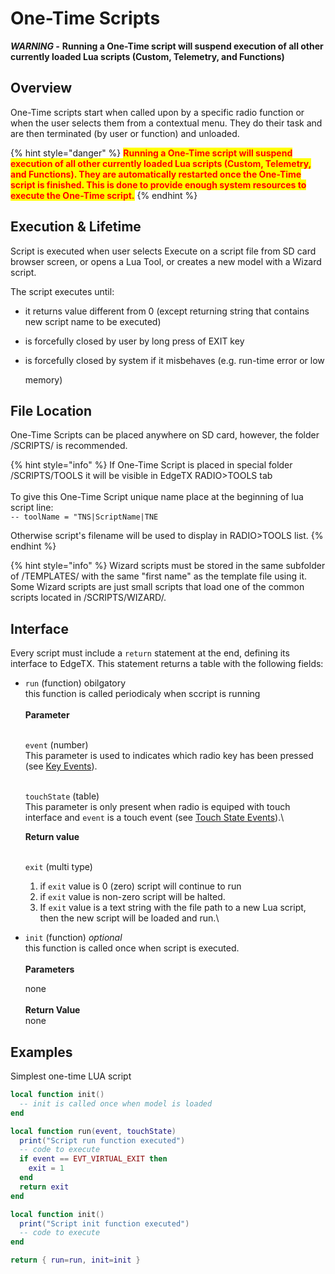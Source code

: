 # One-Time Scripts

_**WARNING -**_ **Running a One-Time script will suspend execution of all other currently loaded Lua scripts (Custom, Telemetry, and Functions)**

## Overview

One-Time scripts start when called upon by a specific radio function or when the user selects them from a contextual menu. They do their task and are then terminated (by user or function) and unloaded.&#x20;

{% hint style="danger" %}
<mark style="color:red;">**Running a One-Time script will suspend execution of all other currently loaded Lua scripts (Custom, Telemetry, and Functions). They are automatically restarted once the One-Time script is finished. This is done to provide enough system resources to execute the One-Time script.**</mark>
{% endhint %}

## Execution & Lifetime

Script is executed when user selects Execute on a script file from SD card browser screen, or opens a Lua Tool, or creates a new model with a Wizard script.

The script executes until:

* it returns value different from 0 (except returning string that contains new script name to be executed)
* is forcefully closed by user by long press of EXIT key
*   is forcefully closed by system if it misbehaves (e.g. run-time error or low

    memory)

## File Location

One-Time Scripts can be placed anywhere on SD card, however, the folder /SCRIPTS/ is recommended.

{% hint style="info" %}
If One-Time Script is placed in special folder /SCRIPTS/TOOLS it will be visible in EdgeTX RADIO>TOOLS tab\
\
To give this One-Time Script unique name place at the beginning of lua script line: \
`-- toolName = "TNS|ScriptName|TNE`

Otherwise script's filename will be used to display in RADIO>TOOLS list.
{% endhint %}

{% hint style="info" %}
Wizard scripts must be stored in the same subfolder of /TEMPLATES/ with the same "first name" as the template file using it. Some Wizard scripts are just small scripts that load one of the common scripts located in /SCRIPTS/WIZARD/.

## **Interface**

Every script must include a `return` statement at the end, defining its interface to EdgeTX. This statement returns a table with the following fields:

*   `run` (function) obilgatory\
    this function is called periodicaly when sccript is running\
    \
    **Parameter**

    \
    `event` (number)\
    This parameter is used to indicates which radio key has been pressed (see [Key Events](../part\_iii\_-\_opentx\_lua\_api\_reference/constants/key\_events.md)).

    \
    `touchState` (table) \
    This parameter is only present when radio is equiped with touch interface and `event` is a touch event (see [Touch State Events](../part\_iii\_-\_opentx\_lua\_api\_reference/constants/touch-event-constants.md)).\


    **Return value**

    \
    `exit` (multi type)&#x20;

    1. if `exit` value is 0 (zero) script will continue to run&#x20;
    2. if `exit` value is non-zero script will be halted.&#x20;
    3. If `exit` value is a text string with the file path to a new Lua script, then the new script will be loaded and run.\

*   `init` (function) _optional_ \
    this function is called once when script is executed.\
    \
    **Parameters**

    none\
    \
    **Return Value**\
    none

## Examples

Simplest one-time LUA script

```lua
local function init()
  -- init is called once when model is loaded
end

local function run(event, touchState)
  print("Script run function executed")
  -- code to execute
  if event == EVT_VIRTUAL_EXIT then 
    exit = 1
  end 
  return exit
end

local function init()
  print("Script init function executed")
  -- code to execute
end

return { run=run, init=init }
```
